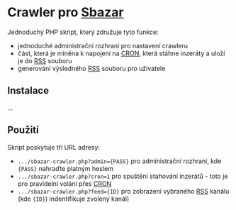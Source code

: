 # Crawler pro [Sbazar][1]

Jednoduchý PHP skript, který združuje tyto funkce:

- jednoduché administrační rozhraní pro nastavení crawleru
- část, která je míněna k napojení na [CRON][2], která stáhne inzeráty a uloží je do [RSS][3] souboru
- generování výsledného [RSS][3] souboru pro uživatele

## Instalace

...

## Použití

Skript poskytuje tři URL adresy:

- `.../sbazar-crawler.php?admin={PASS}` pro administrační rozhraní, kde `{PASS}` nahraďte platným heslem
- `.../sbazar-crawler.php?cron=1` pro spuštění stahování inzerátů - toto je pro pravidelní volání přes [CRON][2]
- `.../sbazar-crawler.php?feed={ID}` pro zobrazení vybraného [RSS][3] kanálu (kde `{ID}`) indentifikuje zvolený kanál)

[1]: https://www.sbazar.cz/
[2]: https://cs.wikipedia.org/wiki/Cron
[3]: https://cs.wikipedia.org/wiki/RSS

